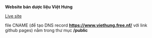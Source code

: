 **Website bán dược liệu Việt Hưng**

[Live site](https://www.viethung.free.nf/)

file CNAME (để tạo DNS record **https://www.viethung.free.nf/** với link github pages) nằm trong thư mục **/public**
